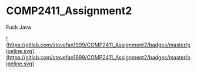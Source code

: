 # COMP2411_Assignment2
Fuck Java

![https://gitlab.com/stevefan1999/COMP2411_Assignment2/badges/master/pipeline.svg](https://gitlab.com/stevefan1999/COMP2411_Assignment2/badges/master/pipeline.svg)